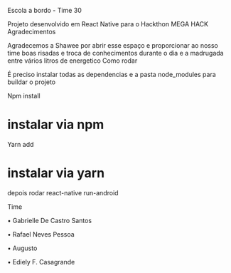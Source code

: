 Escola a bordo - Time 30

Projeto desenvolvido em React Native para o Hackthon MEGA HACK
Agradecimentos

Agradecemos a Shawee por abrir esse espaço e proporcionar ao nosso time boas risadas e troca de conhecimentos durante o dia e a madrugada entre vários litros de energetico
Como rodar

É preciso instalar todas as dependencias e a pasta node_modules para buildar o projeto

Npm install 
# instalar via npm
Yarn add
# instalar via yarn

depois rodar  react-native run-android

Time

•	Gabrielle De Castro Santos 

•	Rafael Neves Pessoa 

•	Augusto 

•	Ediely F. Casagrande


